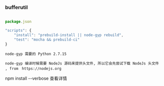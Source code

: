 

### bufferutil

```javascript

package.json

"scripts": {
    "install": "prebuild-install || node-gyp rebuild",
    "test": "mocha && prebuild-ci"
}

```

    node-gyp 需要的 Python 2.7.15

    node-gyp 编译时候需要 NodeJs 源码来提供头文件, 所以它会先尝试下载 NodeJs 头文件  , from　https://nodejs.org　


npm install --verbose 查看详情